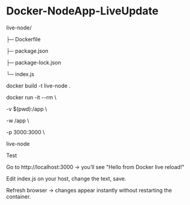 # Docker-NodeApp-LiveUpdate
live-node/

 ├─ Dockerfile
 
 ├─ package.json
 
 ├─ package-lock.json
 
 └─ index.js

docker build -t live-node .

docker run -it --rm \

  -v $(pwd):/app \
  
  -w /app \
  
  -p 3000:3000 \
  
  live-node

Test

Go to http://localhost:3000 → you’ll see "Hello from Docker live reload!"

Edit index.js on your host, change the text, save.

Refresh browser → changes appear instantly without restarting the container.
